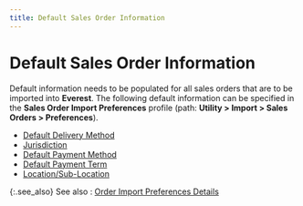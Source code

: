 ```yaml
---
title: Default Sales Order Information
---
```


# Default Sales Order Information


Default information needs to be populated for all sales orders that  are to be imported into **Everest**.  The following default information can be specified in the **Sales 
 Order Import Preferences** profile (path: **Utility 
 &gt; Import &gt; Sales Orders &gt; Preferences**).

- [Default  Delivery Method]({{site.utl_baseurl}}/misc/default_delivery_method_default_sales_order_info_order_import_preferences_details_utility_main_content.html)
- [Jurisdiction]({{site.utl_baseurl}}/misc/login_jurisdiction_for_tax_calculations_default_sales_order_info_order_import_preferences_details_utility_main_content.html)
- [Default  Payment Method]({{site.utl_baseurl}}/misc/default_payment_method_sales_order_info_order_import_preferences_details_utility_main_content.html)
- [Default  Payment Term]({{site.utl_baseurl}}/misc/default_payment_term_sales_order_info_order_import_preferences_details_utility_main_content.html)
- [Location/Sub-Location]({{site.utl_baseurl}}/misc/department_sales_order_info_order_import_preferences_details_utility_main_content.html)



{:.see_also}
See also
: [Order  Import Preferences Details]({{site.utl_baseurl}}/db-utils/so-import/prefs/details/order_import_preferences_details_yahoo_import_utility_content.html)
